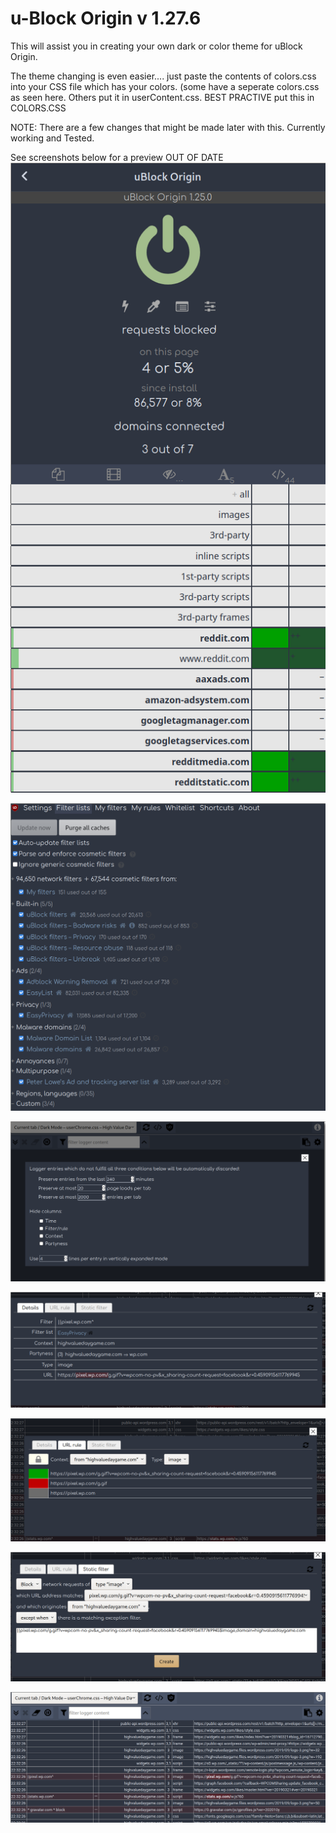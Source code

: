 # u-Block Origin v 1.27.6


This will assist you in creating your own dark or color theme for uBlock Origin.  

The theme changing is even easier.... just paste the contents of colors.css into your CSS file which has your colors.  (some have a seperate colors.css as seen here.  Others put it in userContent.css.  BEST PRACTIVE put this in COLORS.CSS

NOTE: There are a few changes that might be made later with this.  Currently working and Tested.  

See screenshots below for a preview OUT OF DATE
![Screenshot](screenshots/Screenshot_2020-03-02-15_618x1234.png)

![Screenshot](screenshots/Screenshot_2020-03-02-50_1088x1062.png)

![Screenshot](screenshots/Screenshot_2020-03-02-18_1502x765.png)

![Screenshot](screenshots/Screenshot_2020-03-02-14_1357x499.png)

![Screenshot](/screenshots/Screenshot_2020-03-02-33_1454x569.png)

![Screenshot](/screenshots/Screenshot_2020-03-02-47_1371x564.png)

![Screenshot](screenshots/Screenshot_2020-03-02-41_1497x622.png)



